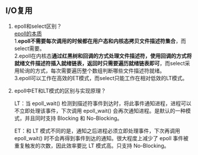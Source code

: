 ## I/O复用

1. epoll和select区别？  
    [epoll的本质](https://blog.csdn.net/sunxianghuang/article/details/105028062)  
    1.**epoll不需要每次调用的时候都在用户态和内核态拷贝文件描述符集合**，而select需要。  
    2.epoll在内核态**通过红黑树和回调的方式处理文件描述符，使用回调的方式将就绪文件描述符插入就绪链表，返回时只需要遍历就绪链表即可**，而select采用轮询的方式，每次需要遍历整个数组判断哪些文件描述符就绪。  
    3.epoll可以工作在高效的ET模式，而select只能工作在相对低效的LT模式。  

2. epoll中ET和LT模式的区别与实现原理？  

    LT：当 epoll_wait() 检测到描述符事件到达时，将此事件通知进程，进程可以不立即处理该事件，下次调用 epoll_wait() 会再次通知进程。是默认的一种模式，并且同时支持 Blocking 和 No-Blocking。

    ET：和 LT 模式不同的是，通知之后进程必须立即处理事件，下次再调用 epoll_wait() 时不会再得到事件到达的通知。很大程度上减少了 epoll 事件被重复触发的次数，因此效率要比 LT 模式高。只支持 No-Blocking。
